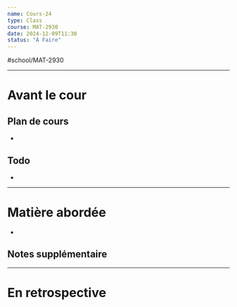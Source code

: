 ```yaml
---
name: Cours-24
type: Class
course: MAT-2930
date: 2024-12-09T11:30
status: "À Faire"
---
```

#school/MAT-2930
***
# Avant le cour
## Plan de cours
- 

## Todo
- 

---
# Matière abordée

- 

## Notes supplémentaire


---
# En retrospective



